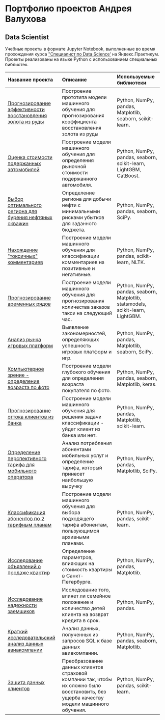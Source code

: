 # Портфолио проектов Андрея Валухова
## Data Scientist
Учебные проекты в формате Jupyter Notebook, выполненные во время прохождения курса ["Специалист по Data Science'](https://praktikum.yandex.ru/data-scientist/) на Яндекс.Практикум. Проекты реализованы на языке Python с использованием специальных библиотек.

| Название проекта | Описание | Используемые библиотеки | 
| :---------------------- | :---------------------- | :---------------------- |
| [Прогнозирование эффективности восстановления золота из руды](01_gold_recovery_prediction) | Построение прототипа модели машинного обучения для прогнозирования коэффициента восстановления золота из руды| Python, NumPy, pandas, Matplotlib, seaborn, scikit-learn. |
| [Оценка стоимости подержанных автомобилей](02.car_price_prediction) | Построение модели машинного обучения для определения рыночной стоимости подержанного автомобиля.| Python, NumPy, pandas, seaborn, scikit-learn, LightGBM,  CatBoost. |
| [Выбор оптимального региона для бурения нефтяных скважин](03.oil_region_detection_bootstrap) | Определение региона для добычи нефти с минимальными рисками убытков для заданного бюджета.| Python, NumPy, pandas, seaborn, SciPy.|
| [Нахождение "токсичных" комментариев](04.NLP_toxic_comments) | Построение модели машинного обучения для классификации комментариев на позитивные и негативные.| Python, NumPy, pandas, scikit-learn, NLTK.|
| [Прогнозирование временных рядов](05.time_series_analysis_taxi_trips) | Построение модели машинного обучения для прогнозирования количества заказов такси на следующий час.| Python, NumPy, pandas, seaborn, Matplotlib, statsmodels, scikit-learn, LightGBM.|
| [Анализ рынка игровых платформ](06.games_platform_market_analysis) | Выявление закономерностей, определяющих успешность игровых платформ и игр.| Python, NumPy, pandas, Matplotlib, seaborn, SciPy.|
| [Компьютерное зрение - определение возраста по фото](07.CV_face_recognition) | Построение модели глубокого обучения для определения возраста покупателя по фото.| Python, NumPy, pandas, seaborn, Matplotlib, keras.|
| [Прогнозирование оттока клиентов из банка](08.bank_churn_classification) | Построение модели машинного обучения для решения задачи классификации - уйдет клиент из банка или нет.| Python, NumPy, pandas, Matplotlib, scikit-learn.|
| [Определение перспективного тарифа для мобильного оператора](09.perspective_telecom_tariff_detection) | Анализ потребления абонентами мобильных услуг и определение тарифа, который принесет наибольшую выручку| Python, NumPy, pandas, Matplotlib,  SciPy.|
| [Классификация абонентов по 2 тарифным планам](10.new_tariff_telecom_classification) | Построение модели машинного обучения для выбора подходящего тарифа абонентам, пользующимся архивными планами.| Python, NumPy, pandas, scikit-learn.|
| [Исследование объявлений о продаже квартир](11.apartments_ads_eda) | Определение параметров, влияющих на стоимость квартиры в Санкт-Петербурге.| Python, NumPy, pandas, Matplotlib.|
| [Исследование надежности заемщиков](12.debtors_survey_for_credit_scoring) | Исследование того, влияет ли семейное положение и количество детей клиента на возврат кредита в срок.| Python, NumPy, pandas.|
| [Краткий исследовательский анализ данных авиакомпании](13.airline_analysis) | Анализ данных, полученных из запросов SQL к базе данных авиакомпании.| Python, NumPy, pandas, seaborn, Matplotlib.|
| [Защита данных клиентов](14.data_protection) | Преобразование данных клиентов страховой компании так, чтобы их сложно было восстановить, без ущерба качеству модели машинного обучения.| Python, NumPy, pandas, scikit-learn.|